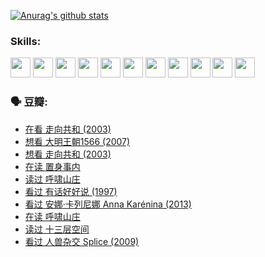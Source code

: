 
[![Anurag's github stats](https://github-readme-stats.vercel.app/api?username=w940853815)](https://github.com/anuraghazra/github-readme-stats)

### Skills:

<code><img height="32" src="https://cdn.jsdelivr.net/npm/simple-icons@v5/icons/python.svg"></code>
<code><img height="32" src="https://cdn.jsdelivr.net/npm/simple-icons@v5/icons/javascript.svg"></code>
<code><img height="32" src="https://cdn.jsdelivr.net/npm/simple-icons@v5/icons/django.svg"></code>
<code><img height="32" src="https://cdn.jsdelivr.net/npm/simple-icons@v5/icons/flask.svg"></code>
<code><img height="32" src="https://cdn.jsdelivr.net/npm/simple-icons@v5/icons/vuetify.svg"></code>
<code><img height="32" src="https://cdn.jsdelivr.net/npm/simple-icons@v5/icons/git.svg"></code>
<code><img height="32" src="https://cdn.jsdelivr.net/npm/simple-icons@v5/icons/docker.svg"></code>
<code><img height="32" src="https://cdn.jsdelivr.net/npm/simple-icons@v5/icons/postgresql.svg"></code>
<code><img height="32" src="https://cdn.jsdelivr.net/npm/simple-icons@v5/icons/elasticsearch.svg"></code>
<code><img height="32" src="https://cdn.jsdelivr.net/npm/simple-icons@v5/icons/macos.svg"></code>
<code><img height="32" src="https://cdn.jsdelivr.net/npm/simple-icons@v5/icons/linux.svg"></code>

### 🗣 豆瓣:

<!-- DOUBAN-ACTIVITIES:START -->
- [在看 走向共和‎ (2003)](https://www.douban.com/people/136069238/status/3711470443/?_i=41320277)
- [想看 大明王朝1566‎ (2007)](https://www.douban.com/people/136069238/status/3710980213/?_i=41320277)
- [想看 走向共和‎ (2003)](https://www.douban.com/people/136069238/status/3710980002/?_i=41320277)
- [在读 置身事内](https://www.douban.com/people/136069238/status/3710472151/?_i=41320277)
- [读过 呼啸山庄](https://www.douban.com/people/136069238/status/3710470617/?_i=41320277)
- [看过 有话好好说‎ (1997)](https://www.douban.com/people/136069238/status/3709833172/?_i=41320277)
- [看过 安娜·卡列尼娜 Anna Karénina‎ (2013)](https://www.douban.com/people/136069238/status/3708942010/?_i=41320277)
- [在读 呼啸山庄](https://www.douban.com/people/136069238/status/3701626992/?_i=41320277)
- [读过 十三层空间](https://www.douban.com/people/136069238/status/3700755247/?_i=41320277)
- [看过 人兽杂交 Splice‎ (2009)](https://www.douban.com/people/136069238/status/3700243036/?_i=41320277)
<!-- DOUBAN-ACTIVITIES:END -->
<!--
**w940853815/w940853815** is a ✨ _special_ ✨ repository because its `README.md` (this file) appears on your GitHub profile.

Here are some ideas to get you started:

- 🔭 I’m currently working on ...
- 🌱 I’m currently learning ...
- 👯 I’m looking to collaborate on ...
- 🤔 I’m looking for help with ...
- 💬 Ask me about ...
- 📫 How to reach me: ...
- 😄 Pronouns: ...
- ⚡ Fun fact: ...
-->
